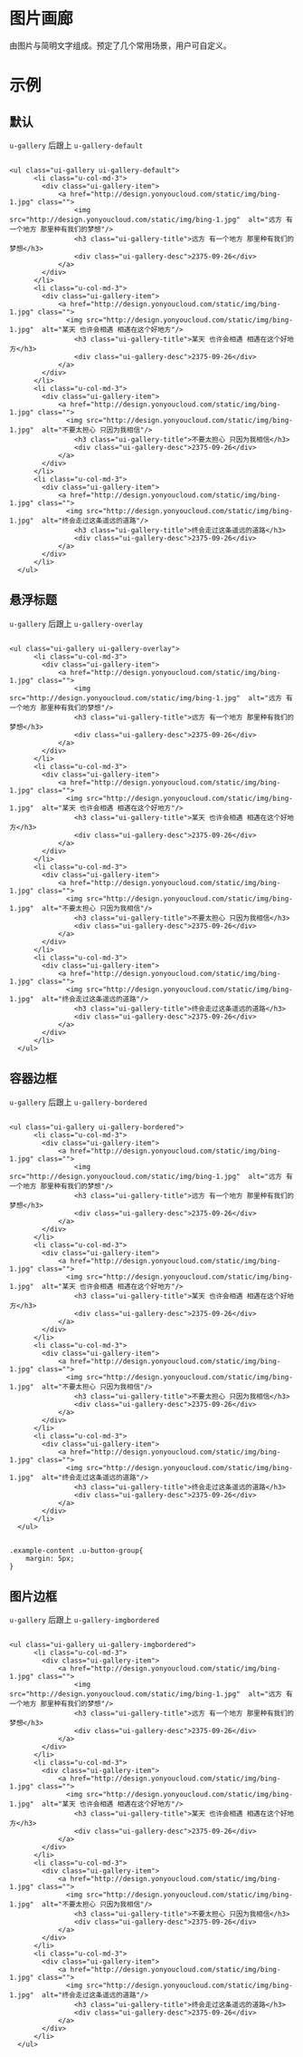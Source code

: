 # 图片画廊

由图片与简明文字组成。预定了几个常用场景，用户可自定义。


# 示例



## 默认
`u-gallery` 后跟上 `u-gallery-default`
<div class="examples-code"><pre><code>
&lt;ul class="ui-gallery ui-gallery-default">
      &lt;li class="u-col-md-3">
        &lt;div class="ui-gallery-item">
            &lt;a href="http://design.yonyoucloud.com/static/img/bing-1.jpg" class="">
              	&lt;img src="http://design.yonyoucloud.com/static/img/bing-1.jpg"  alt="远方 有一个地方 那里种有我们的梦想"/>
                &lt;h3 class="ui-gallery-title">远方 有一个地方 那里种有我们的梦想&lt;/h3>
                &lt;div class="ui-gallery-desc">2375-09-26&lt;/div>
            &lt;/a>
        &lt;/div>
      &lt;/li>
      &lt;li class="u-col-md-3">
        &lt;div class="ui-gallery-item">
            &lt;a href="http://design.yonyoucloud.com/static/img/bing-1.jpg" class="">
              &lt;img src="http://design.yonyoucloud.com/static/img/bing-1.jpg"  alt="某天 也许会相遇 相遇在这个好地方"/>
                &lt;h3 class="ui-gallery-title">某天 也许会相遇 相遇在这个好地方&lt;/h3>
                &lt;div class="ui-gallery-desc">2375-09-26&lt;/div>
            &lt;/a>
        &lt;/div>
      &lt;/li>
      &lt;li class="u-col-md-3">
        &lt;div class="ui-gallery-item">
            &lt;a href="http://design.yonyoucloud.com/static/img/bing-1.jpg" class="">
              &lt;img src="http://design.yonyoucloud.com/static/img/bing-1.jpg"  alt="不要太担心 只因为我相信"/>
                &lt;h3 class="ui-gallery-title">不要太担心 只因为我相信&lt;/h3>
                &lt;div class="ui-gallery-desc">2375-09-26&lt;/div>
            &lt;/a>
        &lt;/div>
      &lt;/li>
      &lt;li class="u-col-md-3">
        &lt;div class="ui-gallery-item">
            &lt;a href="http://design.yonyoucloud.com/static/img/bing-1.jpg" class="">
              &lt;img src="http://design.yonyoucloud.com/static/img/bing-1.jpg"  alt="终会走过这条遥远的道路"/>
                &lt;h3 class="ui-gallery-title">终会走过这条遥远的道路&lt;/h3>
                &lt;div class="ui-gallery-desc">2375-09-26&lt;/div>
            &lt;/a>
        &lt;/div>
      &lt;/li>
  &lt;/ul></code></pre>
</div>





## 悬浮标题
`u-gallery` 后跟上 `u-gallery-overlay`
<div class="examples-code"><pre><code>
&lt;ul class="ui-gallery ui-gallery-overlay">
      &lt;li class="u-col-md-3">
        &lt;div class="ui-gallery-item">
            &lt;a href="http://design.yonyoucloud.com/static/img/bing-1.jpg" class="">
              	&lt;img src="http://design.yonyoucloud.com/static/img/bing-1.jpg"  alt="远方 有一个地方 那里种有我们的梦想"/>
                &lt;h3 class="ui-gallery-title">远方 有一个地方 那里种有我们的梦想&lt;/h3>
                &lt;div class="ui-gallery-desc">2375-09-26&lt;/div>
            &lt;/a>
        &lt;/div>
      &lt;/li>
      &lt;li class="u-col-md-3">
        &lt;div class="ui-gallery-item">
            &lt;a href="http://design.yonyoucloud.com/static/img/bing-1.jpg" class="">
              &lt;img src="http://design.yonyoucloud.com/static/img/bing-1.jpg"  alt="某天 也许会相遇 相遇在这个好地方"/>
                &lt;h3 class="ui-gallery-title">某天 也许会相遇 相遇在这个好地方&lt;/h3>
                &lt;div class="ui-gallery-desc">2375-09-26&lt;/div>
            &lt;/a>
        &lt;/div>
      &lt;/li>
      &lt;li class="u-col-md-3">
        &lt;div class="ui-gallery-item">
            &lt;a href="http://design.yonyoucloud.com/static/img/bing-1.jpg" class="">
              &lt;img src="http://design.yonyoucloud.com/static/img/bing-1.jpg"  alt="不要太担心 只因为我相信"/>
                &lt;h3 class="ui-gallery-title">不要太担心 只因为我相信&lt;/h3>
                &lt;div class="ui-gallery-desc">2375-09-26&lt;/div>
            &lt;/a>
        &lt;/div>
      &lt;/li>
      &lt;li class="u-col-md-3">
        &lt;div class="ui-gallery-item">
            &lt;a href="http://design.yonyoucloud.com/static/img/bing-1.jpg" class="">
              &lt;img src="http://design.yonyoucloud.com/static/img/bing-1.jpg"  alt="终会走过这条遥远的道路"/>
                &lt;h3 class="ui-gallery-title">终会走过这条遥远的道路&lt;/h3>
                &lt;div class="ui-gallery-desc">2375-09-26&lt;/div>
            &lt;/a>
        &lt;/div>
      &lt;/li>
  &lt;/ul></code></pre>
</div>





## 容器边框
`u-gallery` 后跟上 `u-gallery-bordered`
<div class="examples-code"><pre><code>
&lt;ul class="ui-gallery ui-gallery-bordered">
      &lt;li class="u-col-md-3">
        &lt;div class="ui-gallery-item">
            &lt;a href="http://design.yonyoucloud.com/static/img/bing-1.jpg" class="">
              	&lt;img src="http://design.yonyoucloud.com/static/img/bing-1.jpg"  alt="远方 有一个地方 那里种有我们的梦想"/>
                &lt;h3 class="ui-gallery-title">远方 有一个地方 那里种有我们的梦想&lt;/h3>
                &lt;div class="ui-gallery-desc">2375-09-26&lt;/div>
            &lt;/a>
        &lt;/div>
      &lt;/li>
      &lt;li class="u-col-md-3">
        &lt;div class="ui-gallery-item">
            &lt;a href="http://design.yonyoucloud.com/static/img/bing-1.jpg" class="">
              &lt;img src="http://design.yonyoucloud.com/static/img/bing-1.jpg"  alt="某天 也许会相遇 相遇在这个好地方"/>
                &lt;h3 class="ui-gallery-title">某天 也许会相遇 相遇在这个好地方&lt;/h3>
                &lt;div class="ui-gallery-desc">2375-09-26&lt;/div>
            &lt;/a>
        &lt;/div>
      &lt;/li>
      &lt;li class="u-col-md-3">
        &lt;div class="ui-gallery-item">
            &lt;a href="http://design.yonyoucloud.com/static/img/bing-1.jpg" class="">
              &lt;img src="http://design.yonyoucloud.com/static/img/bing-1.jpg"  alt="不要太担心 只因为我相信"/>
                &lt;h3 class="ui-gallery-title">不要太担心 只因为我相信&lt;/h3>
                &lt;div class="ui-gallery-desc">2375-09-26&lt;/div>
            &lt;/a>
        &lt;/div>
      &lt;/li>
      &lt;li class="u-col-md-3">
        &lt;div class="ui-gallery-item">
            &lt;a href="http://design.yonyoucloud.com/static/img/bing-1.jpg" class="">
              &lt;img src="http://design.yonyoucloud.com/static/img/bing-1.jpg"  alt="终会走过这条遥远的道路"/>
                &lt;h3 class="ui-gallery-title">终会走过这条遥远的道路&lt;/h3>
                &lt;div class="ui-gallery-desc">2375-09-26&lt;/div>
            &lt;/a>
        &lt;/div>
      &lt;/li>
  &lt;/ul></code></pre>
</div>

<div class="examples-code"><pre><code>
.example-content .u-button-group{
	margin: 5px;
}</code></pre>
</div>




## 图片边框
`u-gallery` 后跟上 `u-gallery-imgbordered`
<div class="examples-code"><pre><code>
&lt;ul class="ui-gallery ui-gallery-imgbordered">
      &lt;li class="u-col-md-3">
        &lt;div class="ui-gallery-item">
            &lt;a href="http://design.yonyoucloud.com/static/img/bing-1.jpg" class="">
              	&lt;img src="http://design.yonyoucloud.com/static/img/bing-1.jpg"  alt="远方 有一个地方 那里种有我们的梦想"/>
                &lt;h3 class="ui-gallery-title">远方 有一个地方 那里种有我们的梦想&lt;/h3>
                &lt;div class="ui-gallery-desc">2375-09-26&lt;/div>
            &lt;/a>
        &lt;/div>
      &lt;/li>
      &lt;li class="u-col-md-3">
        &lt;div class="ui-gallery-item">
            &lt;a href="http://design.yonyoucloud.com/static/img/bing-1.jpg" class="">
              &lt;img src="http://design.yonyoucloud.com/static/img/bing-1.jpg"  alt="某天 也许会相遇 相遇在这个好地方"/>
                &lt;h3 class="ui-gallery-title">某天 也许会相遇 相遇在这个好地方&lt;/h3>
                &lt;div class="ui-gallery-desc">2375-09-26&lt;/div>
            &lt;/a>
        &lt;/div>
      &lt;/li>
      &lt;li class="u-col-md-3">
        &lt;div class="ui-gallery-item">
            &lt;a href="http://design.yonyoucloud.com/static/img/bing-1.jpg" class="">
              &lt;img src="http://design.yonyoucloud.com/static/img/bing-1.jpg"  alt="不要太担心 只因为我相信"/>
                &lt;h3 class="ui-gallery-title">不要太担心 只因为我相信&lt;/h3>
                &lt;div class="ui-gallery-desc">2375-09-26&lt;/div>
            &lt;/a>
        &lt;/div>
      &lt;/li>
      &lt;li class="u-col-md-3">
        &lt;div class="ui-gallery-item">
            &lt;a href="http://design.yonyoucloud.com/static/img/bing-1.jpg" class="">
              &lt;img src="http://design.yonyoucloud.com/static/img/bing-1.jpg"  alt="终会走过这条遥远的道路"/>
                &lt;h3 class="ui-gallery-title">终会走过这条遥远的道路&lt;/h3>
                &lt;div class="ui-gallery-desc">2375-09-26&lt;/div>
            &lt;/a>
        &lt;/div>
      &lt;/li>
  &lt;/ul></code></pre>
</div>




